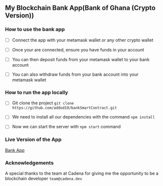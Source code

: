 ## My Blockchain Bank App(Bank of Ghana (Crypto Version))

### How to use the bank app

- [ ] Connect the app with your metamask wallet or any other crypto wallet
- [ ] Once your are connected, ensure you have funds in your account
- [ ] You can then deposit funds from your metamask wallet to your bank account
- [ ] You can also withdraw funds from your bank account into your metamask wallet


### How to run the app locally
- [ ] Git clone the project `git clone https://github.com/addod19/bankSmartContract.git`
- [ ] We need to install all our dependencies with the command `npm install`
- [ ] Now we can start the server with `npm start` command


### Live Version of the App
[Bank App](https://csb-q441ww-qmbbsp4c7-addod19.vercel.app/)

### Acknowledgements

A special thanks to the team at Cadena for giving me the opportunity to be a blockchain developer
`team@cadena.dev`
